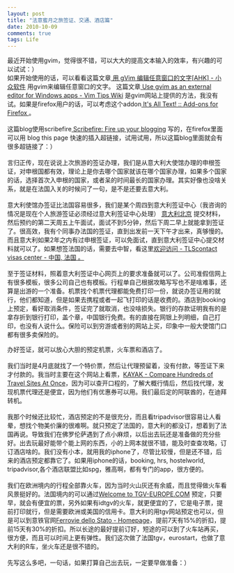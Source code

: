 ```yaml
---
layout: post
title: "法意蜜月之旅签证、交通、酒店篇"
date: 2010-10-09
comments: true
tags: Life
---
```

<p>最近开始使用gvim，觉得很不错，可以大大的提高文本输入的效率，有兴趣的可以试试：）<br />如果开始使用的话，可以看看这篇文章<a href="http://www.appinn.com/gvim-ahk-tip/"> 用 gVim 编辑任意窗口的文字[AHK] - 小众软件</a> 用gvim来编辑任意窗口的文字。 这篇文章<a href="http://vim.wikia.com/wiki/Use_gvim_as_an_external_editor_for_Windows_apps"> Use gvim as an external editor for Windows apps - Vim Tips Wiki</a> 是gvim网站上提供的方法，我没有试。如果是firefox用户的话，可以考虑这个addon<a href="https://addons.mozilla.org/en-US/firefox/addon/4125/"> It's All Text! :: Add-ons for Firefox </a>。<br /><br />这篇blog使用scribefire<a href="http://www.scribefire.com/"> Scribefire: Fire up your blogging</a> 写的，在firefox里面可以用 blog this page 快速的插入超链接，试用试用，所以这篇blog里面就会有很多超链接了：）<br /><br />言归正传，现在说说上次旅游的签证办理，我们是从意大利大使馆办理的申根签证，对申根国都有效，理论上是你去哪个国家就该在哪个国家办理，如果多个国家的话，选择首次入申根的国家，或者呆的时间最长的国家办理。其实好像也没啥关系，就是在法国入关的时候问了一句，是不是还要去意大利。<br /><br />意大利使馆办签证比法国容易很多，我们是某个周四到意大利签证中心（我咨询的情况是现在个人旅游签证必须经过意大利签证中心处理） <a href="http://www.italyvac.cn/chineese/index1.aspx">意大利北京</a> 提交材料，然后预约的第二天周五上午面试，面试不到5分钟，然后下周二早上就能拿到签证了。很高效，我有个同事办法国的签证，直到出发前一天下午才出来，真够慢的。而且意大利如果2年之内有过申根签证，可以免面试，直到意大利签证中心提交材料就可以了。如果想签法国的话，需要去中智，看这里<a href="https://cn.tlscontact.com/cn2fr/login.php?l=zh_CN">欢迎访问 -  TLScontact visas center - 中国, 法国 。</a><br /><br />至于签证材料，照着意大利签证中心网页上的要求准备就可以了。公司准假信网上有很多模板，很多公司自己也有模板。行程单自己根据攻略写写也不是啥难事，还算是出游的一个准备。机票找个机票代理都能免费打印一份，就说办签证用的就行，他们都知道，但是如果去携程或者一起飞打印的话是收费的。酒店到booking上预定，看好取消条件，签证完了就取消，也没啥损失。银行的存款证明我有的是拿存折到银行打印，盖个章，中国银行免费。有的直接在网银上列明细，自己打印，也没有人说什么。保险可以到穷游或者别的网站上买，印象中一般大使馆门口都有很多卖保险的。</p>

<p>办好签证，就可以放心大胆的预定机票，火车票和酒店了。<br /><br />我们当时是4月底就找了一个特价票，然后让代理预留着，没有付款，等签证下来才付款的。我当时主要在这个网站上看票，<a href="http://www.kayak.com/">KAYAK - Compare Hundreds of Travel Sites At Once</a>，因为可以查开口程的，了解大概行情后，然后找代理，发现机票代理还是便宜，因为他们有优惠券可以用。我们最后定的阿联酋的，在迪拜转机。<br /><br />我那个时候还比较忙，酒店预定的不是很充分，而且看tripadvisor很容易让人看晕，想找个物美价廉的很难啊。就只预定了法国的，意大利的都没订，想着到了法国再说。导致我们在佛罗伦萨遇到了点小麻烦，以后出去玩还是准备做的充分些好。出去玩最好能带个能上网的东西，小的上网本就很不错，能及时查查攻略，订订酒店啥的。我们没有小本，就用我的iphone了，尽管比较慢，但是还不错，后来的酒店预定都靠它了。如果用iphone的话，booking, hrs, hostelworld, tripadvisor,各个酒店联盟比如spg，雅高啊，都有专门的app，很方便的。<br /><br />我们在欧洲境内的行程全部靠火车，因为当时火山灰还有余威，而且觉得做火车看风景挺好的。法国境内的可以通过<a href="http://www.tgv-europe.com/en/">Welcome to TGV-EUROPE.COM</a> 预定，只要早，就会有便宜的票，另外如果有idtgv的火车，就更便宜的了，它是电子票，提前打印就行，但是需要欧洲或美国的信用卡。意大利的用tgv网站预定也可以，但是可以到意铁官网<a href="http://www.ferroviedellostato.it/homepage_en.html">Ferrovie  dello Stato - Homepage</a>，提前7天有15%的折扣，提前15天有30%的折扣。所以长途的最好提前订好，短途的可以到了火车站再买，很方便，而且可以时间上更有弹性。我们这次做了法国tgv，eurostart，也做了意大利的R车，坐火车还是很不错的。<br /><br />先写这么多吧，一句话，如果打算自己出去玩，一定要早做准备：）</p>

